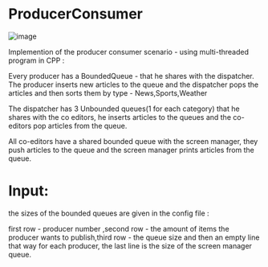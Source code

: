 # ProducerConsumer
![image](https://user-images.githubusercontent.com/92650578/172707234-bd3fe762-060d-4886-a2a2-1e25823d6171.png)

Implemention of the producer consumer scenario - using multi-threaded program in CPP :

Every producer has a BoundedQueue - that he shares with the dispatcher.
The producer inserts new articles to the queue and the dispatcher pops the articles and then sorts them by type - News,Sports,Weather

The dispatcher has 3 Unbounded queues(1 for each category) that he shares with the co editors,
he inserts articles to the queues and the co-editors pop articles from the queue.

All co-editors have a shared bounded queue with the screen manager, they push articles to the queue and the screen manager prints articles from the queue.

# Input:

the sizes of the bounded queues are given in the config file :

first row - producer number ,second row - the amount of items the producer wants to publish,third row - the queue size and then an empty line that way for each producer,
the last line is the size of the screen manager queue.
